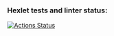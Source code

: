 ### Hexlet tests and linter status:
[![Actions Status](https://github.com/MKashtanov/python-project-52/actions/workflows/hexlet-check.yml/badge.svg)](https://github.com/MKashtanov/python-project-52/actions)